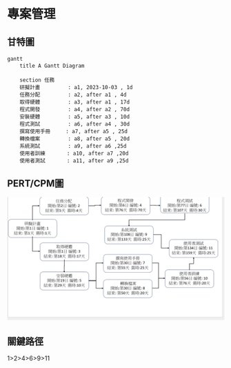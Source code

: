 # 專案管理

## 甘特圖
```mermaid
gantt
    title A Gantt Diagram

    section 任務
    研擬計畫         : a1, 2023-10-03 , 1d
    任務分配         : a2, after a1 , 4d
    取得硬體         : a3, after a1 , 17d
    程式開發         : a4, after a2 , 70d
    安裝硬體         : a5, after a3 , 10d
    程式測試         : a6, after a4 , 30d
    撰寫使用手冊     : a7, after a5 , 25d
    轉換檔案         : a8, after a5 , 20d
    系統測試         : a9, after a6 ,25d
    使用者訓練       : a10, after a7 ,20d
    使用者測試       : a11, after a9 ,25d 
```

## PERT/CPM圖
![PERT](PERTHW2.png "PERT")
## 關鍵路徑
1>2>4>6>9>11



